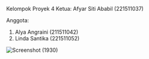 Kelompok Proyek 4
Ketua: Afyar Siti Ababil (221511037)

Anggota: 
1. Alya Angraini (211511042)
2. Linda Santika (221511052)
   
![Screenshot (1930)](https://github.com/lindasantika08/Proyek4Tugas1/assets/123919343/4579507f-773b-42eb-b415-1f7df6081b36)
